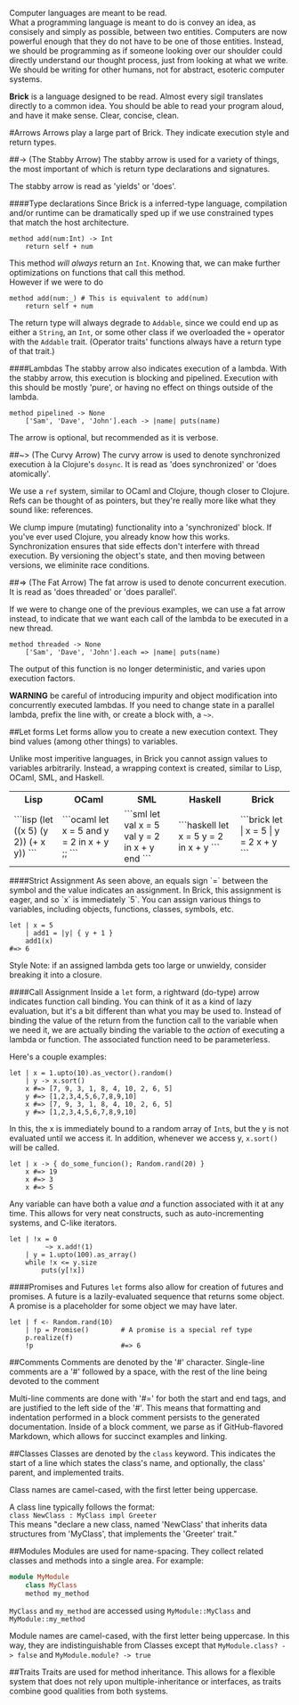 Computer languages are meant to be read.  
What a programming language is meant to do is convey an idea, as consisely and simply as possible, between two entities. Computers are now powerful enough that they do not have to be one of those entities. Instead, we should be programming as if someone looking over our shoulder could directly understand our thought process, just from looking at what we write. We should be writing for other humans, not for abstract, esoteric computer systems.  

__Brick__ is a language designed to be read. Almost every sigil translates directly to a common idea. You should be able to read your program aloud, and have it make sense.  Clear, concise, clean.


#Arrows
Arrows play a large part of Brick. They indicate execution style and return types.

##-> (The Stabby Arrow)
The stabby arrow is used for a variety of things, the most important of which is return type declarations and signatures.

The stabby arrow is read as 'yields' or 'does'.  

####Type declarations
Since Brick is a inferred-type language, compilation and/or runtime can be dramatically sped up if we use constrained types that match the host architecture.  

```brick
method add(num:Int) -> Int
    return self + num
```
This method _will always_ return an `Int`. Knowing that, we can make further optimizations on functions that call this method.  
However if we were to do

```brick
method add(num:_) # This is equivalent to add(num)
    return self + num
```
The return type will always degrade to `Addable`, since we could end up as either a `String`, an `Int`, or some other class if we overloaded the `+` operator with the `Addable` trait. (Operator traits' functions always have a return type of that trait.)

####Lambdas
The stabby arrow also indicates execution of a lambda. With the stabby arrow, this execution is blocking and pipelined. Execution with this should be mostly 'pure', or having no effect on things outside of the lambda.

```brick
method pipelined -> None
    ['Sam', 'Dave', 'John'].each -> |name| puts(name)
```
The arrow is optional, but recommended as it is verbose.

##~> (The Curvy Arrow)
The curvy arrow is used to denote synchronized execution à la Clojure's `dosync`. 
It is read as 'does synchronized' or 'does atomically'.

We use a `ref` system, similar to OCaml and Clojure, though closer to Clojure. Refs can be thought of as pointers, but they're really more like what they sound like: references.

We clump impure (mutating) functionality into a 'synchronized' block. If you've ever used Clojure, you already know how this works. Synchronization ensures that side effects don't interfere with thread execution. By versioning the object's state, and then moving between versions, we eliminite race conditions.


##=> (The Fat Arrow)
The fat arrow is used to denote concurrent execution.  
It is read as 'does threaded' or 'does parallel'.  

If we were to change one of the previous examples, we can use a fat arrow instead, to indicate that we want each call of the lambda to be executed in a new thread.

```brick
method threaded -> None
    ['Sam', 'Dave', 'John'].each => |name| puts(name)
```
The output of this function is no longer deterministic, and varies upon execution factors.

__WARNING__ be careful of introducing impurity and object modification into concurrently executed lambdas. If you need to change state in a parallel lambda, prefix the line with, or create a block with, a `~>`.

##Let forms
Let forms allow you to create a new execution context. They bind values (among other things) to variables.

Unlike most imperitive languages, in Brick you cannot assign values to variables arbitrarily. Instead, a wrapping context is created, similar to Lisp, OCaml, SML, and Haskell.
<table>
<th>Lisp</th>
<th>OCaml</th>
<th>SML</th>
<th>Haskell</th>
<th>Brick</th>
<tr>
<td>
```lisp
(let ((x 5)
      (y 2))
     (+ x y))
```
</td>
<td>
```ocaml
let x = 5
and y = 2 in
    x + y ;;
```
</td>
<td>
```sml
let val x = 5 
    val y = 2 
in  x + y 
end
```
</td>
<td>
```haskell
let x = 5
    y = 2
in  x + y
```
</td>
<td>
```brick
let | x = 5
    | y = 2
    x + y
```
</td>
</tr>
</table>
####Strict Assignment
As seen above, an equals sign `=` between the symbol and the value indicates an assignment. In Brick, this assignment is eager, and so `x` is immediately `5`. You can assign various things to variables, including objects, functions, classes, symbols, etc.

```brick
let | x = 5
    | add1 = |y| { y + 1 }
    add1(x)                  
#=> 6
```
Style Note: if an assigned lambda gets too large or unwieldy, consider breaking it into a closure.

####Call Assignment
Inside a `let` form, a rightward (do-type) arrow indicates function call binding. You can think of it as a kind of lazy evaluation, but it's a bit different than what you may be used to. Instead of binding the value of the return from the function call to the variable when we need it, we are actually binding the variable to the _action_ of executing a lambda or function. The associated function need to be parameterless.

Here's a couple examples:
```brick
let | x = 1.upto(10).as_vector().random()
    | y -> x.sort()
    x #=> [7, 9, 3, 1, 8, 4, 10, 2, 6, 5]
    y #=> [1,2,3,4,5,6,7,8,9,10]
    x #=> [7, 9, 3, 1, 8, 4, 10, 2, 6, 5]
    y #=> [1,2,3,4,5,6,7,8,9,10]
```
In this, the x is immediately bound to a random array of `Int`s, but the y is not evaluated until we access it. In addition, whenever we access y, `x.sort()` will be called. 

```brick
let | x -> { do_some_funcion(); Random.rand(20) }
    x #=> 19
    x #=> 3
    x #=> 5
```

Any variable can have both a value _and_ a function associated with it at any time. This allows for very neat constructs, such as auto-incrementing systems, and C-like iterators.

```brick
let | !x = 0
         ~> x.add!(1)
    | y = 1.upto(100).as_array()
    while !x <= y.size
        puts(y[!x])
```
####Promises and Futures
`let` forms also allow for creation of futures and promises. A future is a lazily-evaluated sequence that returns some object. A promise is a placeholder for some object we may have later.

```brick 
let | f <- Random.rand(10)
    | !p = Promise()        # A promise is a special ref type
    p.realize(f)
    !p                      #=> 6
```

##Comments
Comments are denoted by the '#' character. Single-line comments are a '#' followed by a space, with the rest of the line being devoted to the comment

Multi-line comments are done with '#=' for both the start and end tags, and are justified to the left side of the '#'. This means that formatting and indentation performed in a block comment persists to the generated documentation. Inside of a block comment, we parse as if GitHub-flavored Markdown, which allows for succinct examples and linking.

##Classes
Classes are denoted by the `class` keyword. This indicates the start of a line which states the class's name, and optionally, the class' parent, and implemented traits.

Class names are camel-cased, with the first letter being uppercase.

A class line typically follows the format:  
`class NewClass : MyClass impl Greeter`  
This means "declare a new class, named 'NewClass' that inherits data structures from 'MyClass', that implements the 'Greeter' trait."

##Modules
Modules are used for name-spacing. They collect related classes and methods into a single area. For example:
```ruby
module MyModule
    class MyClass
    method my_method
```
`MyClass` and `my_method` are accessed using `MyModule::MyClass` and `MyModule::my_method`

Module names are camel-cased, with the first letter being uppercase. In this way, they are indistinguishable from Classes except that `MyModule.class? -> false` and `MyModule.module? -> true`

##Traits
Traits are used for method inheritance. This allows for a flexible system that does not rely upon multiple-inheritance or interfaces, as traits combine good qualities from both systems.
